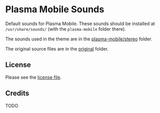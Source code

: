 # Plasma Mobile Sounds

Default sounds for Plasma Mobile. These sounds should be installed at `/usr/share/sounds/` (with the `plasma-mobile` folder there).

The sounds used in the theme are in the [plasma-mobile/stereo](plasma-mobile/stereo) folder.

The original source files are in the [original](original) folder.

## License

Please see the [license file](LICENSE).

## Credits

TODO
